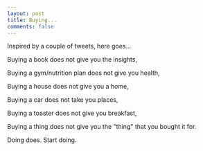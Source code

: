 ```yaml
---
layout: post
title: Buying...
comments: false
---
```


Inspired by a couple of tweets, here goes...

Buying a book does not give you the insights,

Buying a gym/nutrition plan does not give you health,

Buying a house does not give you a home,

Buying a car does not take you places,

Buying a toaster does not give you breakfast,

Buying a thing does not give you the "thing" that you bought it for.



Doing does. Start doing.
